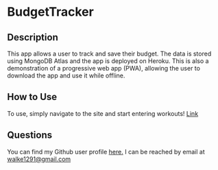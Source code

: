 # BudgetTracker

## Description
This app allows a user to track and save their budget. The data is stored using MongoDB Atlas and the app is deployed on Heroku. This is also a demonstration of a progressive web app (PWA), allowing the user to download the app and use it while offline.

## How to Use
<a name="How To"></a>
To use, simply navigate to the site and start entering workouts! [Link](https://budgettracker-pwa-cw.herokuapp.com)

## Questions
<a name="questions"></a>
You can find my Github user profile [here.](https://github.com/calebkw91)
I can be reached by email at walke1291@gmail.com